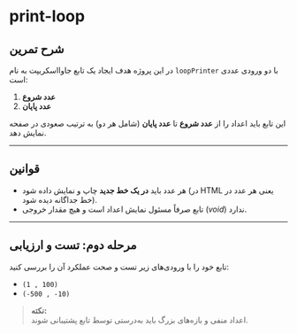 # print-loop

## شرح تمرین

در این پروژه هدف ایجاد یک تابع جاوااسکریپت به نام `loopPrinter` با دو ورودی عددی است:

1. **عدد شروع**
2. **عدد پایان**

این تابع باید اعداد را از **عدد شروع** تا **عدد پایان** (شامل هر دو) به ترتیب صعودی در صفحه نمایش دهد.

---

## قوانین

- هر عدد باید **در یک خط جدید** چاپ و نمایش داده شود (در HTML یعنی هر عدد در خط جداگانه دیده شود).
- تابع صرفاً مسئول نمایش اعداد است و هیچ مقدار خروجی (_void_) ندارد.

---

## مرحله دوم: تست و ارزیابی

تابع خود را با ورودی‌های زیر تست و صحت عملکرد آن را بررسی کنید:

- `(1 , 100)`
- `(-500 , -10)`

> **نکته:**  
> اعداد منفی و بازه‌های بزرگ باید به‌درستی توسط تابع پشتیبانی شوند.
